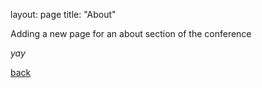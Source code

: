 layout: page
title: "About"


Adding a new page for an about section of the conference

_yay_

[back](./)
